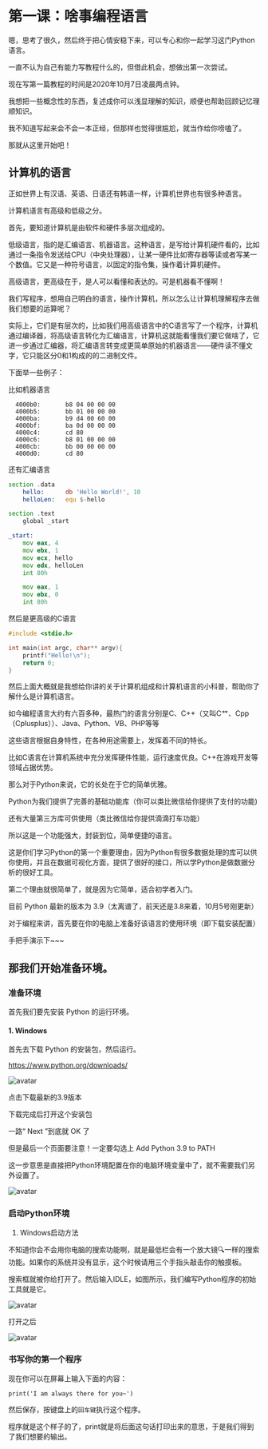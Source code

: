# 第一课：啥事编程语言

嗯，思考了很久，然后终于把心情安稳下来，可以专心和你一起学习这门Python语言。

一直不认为自己有能力写教程什么的，但借此机会，想做出第一次尝试。

现在写第一篇教程的时间是2020年10月7日凌晨两点钟。

我想把一些概念性的东西，复述成你可以浅显理解的知识，顺便也帮助回顾记忆理顺知识。

我不知道写起来会不会一本正经，但那样也觉得很尴尬，就当作给你唠嗑了。

那就从这里开始吧！

## 计算机的语言

正如世界上有汉语、英语、日语还有韩语一样，计算机世界也有很多种语言。

计算机语言有高级和低级之分。

首先，要知道计算机是由软件和硬件多层次组成的。

低级语言，指的是汇编语言、机器语言。这种语言，是写给计算机硬件看的，比如通过一条指令发送给CPU（中央处理器），让某一硬件比如寄存器等读或者写某一个数值。它又是一种符号语言，以固定的指令集，操作着计算机硬件。

高级语言，更高级在于，是人可以看懂和表达的。可是机器看不懂啊！

我们写程序，想用自己明白的语言，操作计算机，所以怎么让计算机理解程序去做我们想要的运算呢？

实际上，它们是有层次的，比如我们用高级语言中的C语言写了一个程序，计算机通过编译器，将高级语言转化为汇编语言，计算机这就能看懂我们要它做啥了，它进一步通过汇编器，将汇编语言转变成更简单原始的机器语言——硬件读不懂文字，它只能区分0和1构成的的二进制文件。

下面举一些例子：

比如机器语言

```
  4000b0:       b8 04 00 00 00
  4000b5:       bb 01 00 00 00
  4000ba:       b9 d4 00 60 00
  4000bf:       ba 0d 00 00 00
  4000c4:       cd 80
  4000c6:       b8 01 00 00 00
  4000cb:       bb 00 00 00 00
  4000d0:       cd 80
```

还有汇编语言

```asm
section .data
    hello:      db 'Hello World!', 10
    helloLen:   equ $-hello

section .text
    global _start

_start:
    mov eax, 4
    mov ebx, 1
    mov ecx, hello
    mov edx, helloLen
    int 80h

    mov eax, 1
    mov ebx, 0
    int 80h
```

然后是更高级的C语言

```c
#include <stdio.h>

int main(int argc, char** argv){
    printf("Hello!\n");
    return 0;
}
```

然后上面大概就是我想给你讲的关于计算机组成和计算机语言的小科普，帮助你了解什么是计算机语言。

如今编程语言大约有六百多种，最热门的语言分别是C、C++（又叫C艹、Cpp（Cplusplus））、Java、Python、VB、PHP等等

这些语言根据自身特性，在各种用途需要上，发挥着不同的特长。

比如C语言在计算机系统中充分发挥硬件性能，运行速度优良。C++在游戏开发等领域占据优势。

那么对于Python来说，它的长处在于它的简单优雅。

Python为我们提供了完善的基础功能库（你可以类比微信给你提供了支付的功能)

还有大量第三方库可供使用（类比微信给你提供滴滴打车功能）

所以这是一个功能强大，封装到位，简单便捷的语言。

这是你们学习Python的第一个重要理由，因为Python有很多数据处理的库可以供你使用，并且在数据可视化方面，提供了很好的接口，所以学Python是做数据分析的很好工具。

第二个理由就很简单了，就是因为它简单，适合初学者入门。

目前 Python 最新的版本为 3.9（太离谱了，前天还是3.8来着，10月5号刚更新）

对于编程来讲，首先要在你的电脑上准备好该语言的使用环境（即下载安装配置）

手把手演示下~~~

## 那我们开始准备环境。

### 准备环境

首先我们要先安装 Python 的运行环境。

#### 1. Windows

首先去下载 Python 的安装包，然后运行。

https://www.python.org/downloads/

![avatar](https://github.com/ShimizushimaKana/program-book-for-girlfriend/blob/master/picture/lesson1-1.png)

点击下载最新的3.9版本

下载完成后打开这个安装包

一路“ Next ”到底就 OK 了

但是最后一个页面要注意！一定要勾选上 Add Python 3.9 to PATH

这一步意思是直接把Python环境配置在你的电脑环境变量中了，就不需要我们另外设置了。

![avatar](https://github.com/ShimizushimaKana/program-book-for-girlfriend/blob/master/picture/lesson1-2.png)

### 启动Python环境

1. Windows启动方法

不知道你会不会用你电脑的搜索功能啊，就是最低栏会有一个放大镜🔍一样的搜索功能。如果你的系统并没有显示，这个时候请用三个手指头敲击你的触摸板。

搜索框就被你给打开了。然后输入IDLE，如图所示，我们编写Python程序的初始工具就是它。

![avatar](https://github.com/ShimizushimaKana/program-book-for-girlfriend/blob/master/picture/lesson1-4.png)

打开之后

![avatar](https://github.com/ShimizushimaKana/program-book-for-girlfriend/blob/master/picture/lesson1-3.png)

### 书写你的第一个程序

现在你可以在屏幕上输入下面的内容：

```
print('I am always there for you~')
```

然后保存，按键盘上的`回车键`执行这个程序。

程序就是这个样子的了，print就是将后面这句话打印出来的意思，于是我们得到了我们想要的输出。

